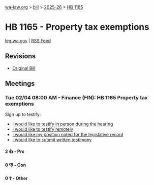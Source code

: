 [wa-law.org](/) > [bill](/bill/) > [2025-26](/bill/2025-26/) > [HB 1165](/bill/2025-26/hb/1165/)

# HB 1165 - Property tax exemptions
[leg.wa.gov](https://app.leg.wa.gov/billsummary?BillNumber=1165&Year=2025&Initiative=false) | [RSS Feed](./rss.xml)

## Revisions
* [Original Bill](1/)

## Meetings
### Tue 02/04 08:00 AM - Finance (FIN): HB 1165 Property tax exemptions
Sign up to testify:
* [I would like to testify in person during the hearing](https://app.leg.wa.gov/csi/Testifier/Add?chamber=House&mId=32632&aId=162432&caId=25421&tId=1)
* [I would like to testify remotely](https://app.leg.wa.gov/csi/Testifier/Add?chamber=House&mId=32632&aId=162432&caId=25421&tId=2)
* [I would like my position noted for the legislative record](https://app.leg.wa.gov/csi/Testifier/Add?chamber=House&mId=32632&aId=162432&caId=25421&tId=3)
* [I would like to submit written testimony](https://app.leg.wa.gov/csi/Testifier/Add?chamber=House&mId=32632&aId=162432&caId=25421&tId=4)

#### 2 👍 - Pro

#### 0 👎 - Con

#### 0 ❓ - Other
